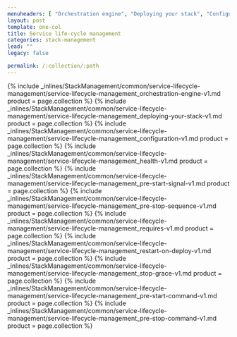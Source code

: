 ```yaml
---
menuheaders: [ "Orchestration engine", "Deploying your stack", "Configuration", "Health", "Pre-start signal", "Pre-stop sequence", "Requires", "Restart on deploy", "Stop grace", "Post-start command", "Pre-stop command" ]
layout: post
template: one-col
title: Service life-cycle management
categories: stack-management
lead: ""
legacy: false

permalink: /:collection/:path
---
```






<a href="#orchestration-engine"></a>{% include _inlines/StackManagement/common/service-lifecycle-management/service-lifecycle-management_orchestration-engine-v1.md  product = page.collection %}
<a href="#deploying-your-stack"></a>{% include _inlines/StackManagement/common/service-lifecycle-management/service-lifecycle-management_deploying-your-stack-v1.md  product = page.collection %}
<a href="#configuration"></a>{% include _inlines/StackManagement/common/service-lifecycle-management/service-lifecycle-management_configuration-v1.md  product = page.collection %}
<a href="#health"></a>{% include _inlines/StackManagement/common/service-lifecycle-management/service-lifecycle-management_health-v1.md  product = page.collection %}
<a href="#pre-start-signal"></a>{% include _inlines/StackManagement/common/service-lifecycle-management/service-lifecycle-management_pre-start-signal-v1.md  product = page.collection %}
<a href="#pre-stop-sequence"></a>{% include _inlines/StackManagement/common/service-lifecycle-management/service-lifecycle-management_pre-stop-sequence-v1.md  product = page.collection %}
<a href="#requires"></a>{% include _inlines/StackManagement/common/service-lifecycle-management/service-lifecycle-management_requires-v1.md  product = page.collection %}
<a href="#restart-on-deploy"></a>{% include _inlines/StackManagement/common/service-lifecycle-management/service-lifecycle-management_restart-on-deploy-v1.md  product = page.collection %}
<a href="#stop-grace"></a>{% include _inlines/StackManagement/common/service-lifecycle-management/service-lifecycle-management_stop-grace-v1.md  product = page.collection %}
<a href="#post-start-command"></a>{% include _inlines/StackManagement/common/service-lifecycle-management/service-lifecycle-management_pre-start-command-v1.md  product = page.collection %}
<a href="#pre-stop-command"></a>{% include _inlines/StackManagement/common/service-lifecycle-management/service-lifecycle-management_pre-stop-command-v1.md  product = page.collection %}